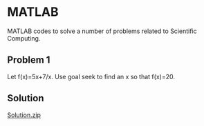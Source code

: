 # MATLAB
MATLAB codes to solve a number of problems related to Scientific Computing.

## Problem 1
 Let f(x)=5x+7/x. Use goal seek to find an x so that f(x)=20.
## Solution
[Solution.zip](https://github.com/SimonDouglas-bit/Matlab/files/9616515/Solution.zip)
